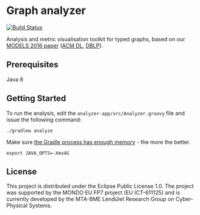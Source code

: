 # Graph analyzer

[![Build Status](https://travis-ci.org/FTSRG/graph-analyzer.svg)](https://travis-ci.org/FTSRG/graph-analyzer)

Analysis and metric visualisation toolkit for typed graphs, based on our [MODELS 2016 paper](https://inf.mit.bme.hu/sites/default/files/publications/models2016-metrics.pdf) ([ACM DL](https://dl.acm.org/citation.cfm?id=2976786), [DBLP](https://dblp.uni-trier.de/rec/html/conf/models/SzarnyasKSV16)).

## Prerequisites

Java 8

## Getting Started

To run the analysis, edit the `analyzer-app/src/Analyzer.groovy` file and issue the following command:

```console
./gradlew analyze
```

Make sure [the Gradle process has enough memory](https://docs.gradle.org/current/userguide/build_environment.html#sec:configuring_jvm_memory) - the more the better.

```console
export JAVA_OPTS=-Xmx4G
```

## License

This project is distributed under the Eclipse Public License 1.0. The project was supported by the MONDO EU FP7 project (EU ICT-611125) and is currently developed by the MTA-BME Lendület Research Group on Cyber-Physical Systems.
